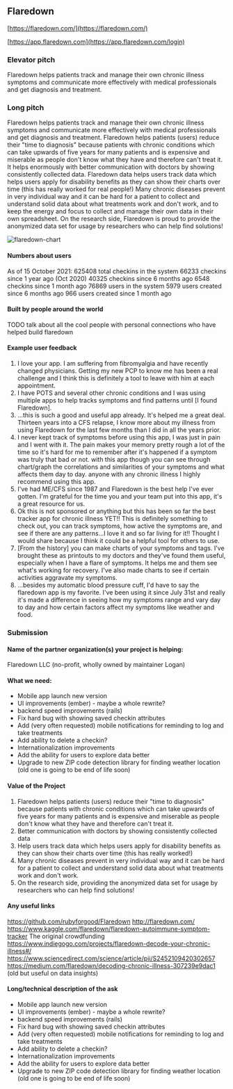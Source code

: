 ## Flaredown

[https://flaredown.com/](https://flaredown.com/)

[https://app.flaredown.com](https://app.flaredown.com/login)

### Elevator pitch

Flaredown helps patients track and manage their own chronic illness symptoms and communicate more effectively with medical professionals and get diagnosis and treatment. 

### Long pitch

Flaredown helps patients track and manage their own chronic illness symptoms and communicate more effectively with medical professionals and get diagnosis and treatment. Flaredown helps patients (users) reduce their "time to diagnosis" because patients with chronic conditions which can take upwards of five years for many patients and is expensive and miserable as people don't know what they have and therefore can't treat it. It helps enormously with better communication with doctors by showing consistently collected data. Flaredown data helps users track data which helps users apply for disability benefits as they can show their charts over time (this has really worked for real people!) Many chronic diseases prevent in very individual way and it can be hard for a patient to collect and understand solid  data about what treatments work and don't work, and to keep the energy and focus to collect and manage their own data in their own spreadsheet. On the research side, Flaredown is proud to provide the anonymized data set for usage by researchers who can help find solutions!

![flaredown-chart](https://user-images.githubusercontent.com/578159/146847812-69e4938b-232f-417a-a9f1-e789334431bd.png)

#### Numbers about users

As of 15 October 2021:
625408 total checkins in the system
66233 checkins since 1 year ago (Oct 2020)
40325 checkins since 6 months ago
6548 checkins since 1 month ago
76869 users in the system
5979 users created since 6 months ago
966 users created since 1 month ago

#### Built by people around the world

TODO talk about all the cool people with personal connections who have helped build flaredown

#### Example user feedback

1. I love your app. I am suffering from fibromyalgia and have recently changed physicians. Getting my new PCP to know me has been a real challenge and I think this is definitely a tool to leave with him at each appointment.
2. I have POTS and several other chronic conditions and I was using multiple apps to help tracks symptoms and find patterns until [I found Flaredown].
3. ...this is such a good and useful app already. It's helped me a great deal. Thirteen years into a CFS relapse, I know more about my illness from using Flaredown for the last few months than I did in all the years prior.
4. I never kept track of symptoms before using this app, I was just in pain and I went with it. The pain makes your memory pretty rough a lot of the time so it's hard for me to remember after it's happened if a symptom was truly that bad or not. with this app though you can see through chart/graph the correlations and similarities of your symptoms and what affects them day to day. anyone with any chronic illness I highly recommend using this app.
5. I've had ME/CFS since 1987 and Flaredown is the best help I've ever gotten. I'm grateful for the time you and your team put into this app, it's a great resource for us.
6. Ok this is not sponsored or anything but this has been so far the best tracker app for chronic illness YET!! This is definitely something to check out, you can track symptoms, how active the symptoms are, and see if there are any patterns...I love it and so far living for it!! Thought I would share because I think it could be a helpful tool for others to use.
7. [From the history] you can make charts of your symptoms and tags. I've brought these as printouts to my doctors and they've found them useful, especially when I have a flare of symptoms. It helps me and them see what's working for recovery. I've also made charts to see if certain activities aggravate my symptoms.
8. ...besides my automatic blood pressure cuff, I'd have to say the flaredown app is my favorite. I've been using it since July 31st and really it's made a difference in seeing how my symptoms range and vary day to day and how certain factors affect my symptoms like weather and food.

### Submission 

#### Name of the partner organization(s) your project is helping: 
Flaredown LLC (no-profit, wholly owned by maintainer Logan)

#### What we need:
- Mobile app launch new version
- UI improvements (ember) - maybe a whole rewrite?
- backend speed improvements (rails)
- Fix hard bug with showing saved checkin attributes
- Add (very often requested) mobile notifications for reminding to log and take treatments
- Add ability to delete a checkin? 
- Internationalization improvements
- Add the ability for users to explore data better
- Upgrade to new ZIP code detection library for finding weather location (old one is going to be end of life soon)

#### Value of the Project

1. Flaredown helps patients (users) reduce their "time to diagnosis" because patients with chronic conditions which can take upwards of five years for many patients and is expensive and miserable as people don't know what they have and therefore can't treat it. 
2. Better communication with doctors by showing consistently collected data
3. Help users track data which helps users apply for disability benefits as they can show their charts over time (this has really worked!)
4. Many chronic diseases prevent in very individual way and it can be hard for a patient to collect and understand solid  data about what treatments work and don't work.
5. On the research side, providing the anonymized data set for usage by researchers who can help find solutions!

#### Any useful links

https://github.com/rubyforgood/Flaredown
http://flaredown.com/
https://www.kaggle.com/flaredown/flaredown-autoimmune-symptom-tracker
The original crowdfunding https://www.indiegogo.com/projects/flaredown-decode-your-chronic-illness#/
https://www.sciencedirect.com/science/article/pii/S2452109420302657
https://medium.com/flaredown/decoding-chronic-illness-307239e9dac1 (old but useful on data insights)

#### Long/technical description of the ask

- Mobile app launch new version
- UI improvements (ember) - maybe a whole rewrite?
- backend speed improvements (rails)
- Fix hard bug with showing saved checkin attributes
- Add (very often requested) mobile notifications for reminding to log and take treatments
- Add ability to delete a checkin? 
- Internationalization improvements
- Add the ability for users to explore data better
- Upgrade to new ZIP code detection library for finding weather location (old one is going to be end of life soon)

